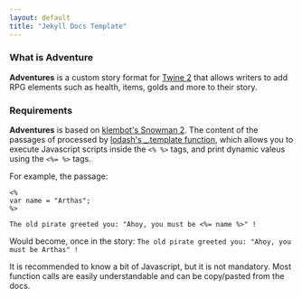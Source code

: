 ```yaml
---
layout: default
title: "Jekyll Docs Template"
---
```


### What is Adventure

**Adventures** is a custom story format for [Twine 2](https://twinery.org/) that allows writers to add RPG elements such as health, items, golds and more to their story.

### Requirements

**Adventures** is based on [klembot's Snowman 2](https://bitbucket.org/klembot/snowman-2). The content of the passages of processed by [lodash's _.template function](https://lodash.com/docs/4.17.4#template), which allows you to execute Javascript scripts inside the `<% %>` tags, and print dynamic valeus using the `<%= %>` tags.

For example, the passage:

```
<%
var name = "Arthas";
%>

The old pirate greeted you: "Ahoy, you must be <%= name %>" !
```

Would become, once in the story: `The old pirate greeted you: "Ahoy, you must be Arthas" !`

It is recommended to know a bit of Javascript, but it is not mandatory. Most function calls are easily understandable and can be copy/pasted from the docs.